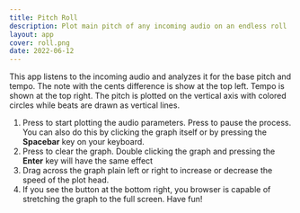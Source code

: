 ```yaml
---
title: Pitch Roll
description: Plot main pitch of any incoming audio on an endless roll
layout: app
cover: roll.png
date: 2022-06-12
---
```


<client-only>
  <pitch-roll />
</client-only>

This app listens to the incoming audio and analyzes it for the base pitch and tempo. The note with the cents difference is show at the top left. Tempo is shown at the top right. The pitch is plotted on the vertical axis with colored circles while beats are drawn as vertical lines.

1. Press <i class="p-3 mr-1 i-la-play"></i> to start plotting the audio parameters. Press <i class="p-3 mr-1 i-la-pause"></i> to pause the process. You can also do this by clicking the graph itself or by pressing the **Spacebar** key on your keyboard.
2. Press <i class="p-3 mr-1 i-la-times"></i> to clear the graph. Double clicking the graph and pressing the **Enter** key will have the same effect
3. Drag across the graph plain left or right to increase or decrease the speed of the plot head.
4. If you see the <i class="p-3 mr-1 i-la-expand"></i> button at the bottom right, you browser is capable of stretching the graph to the full screen. Have fun!
